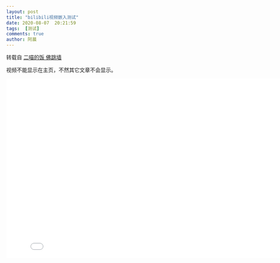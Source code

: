 ```yaml
---
layout: post
title: "bilibili视频嵌入测试"
date: 2020-08-07  20:21:59
tags:  [测试]
comments: true
author: 阿晨
---
```

转载自 [二喵的饭 佛跳墙](https://www.bilibili.com/video/BV1NT4y177TM?zw)


视频不能显示在主页，不然其它文章不会显示。



<iframe width="818" 
    height="480" src="//player.bilibili.com/player.html?aid=926626321&bvid=BV1NT4y177TM&cid=221523323&page=1" scrolling="no" border="0" frameborder="no" framespacing="0" allowfullscreen="true"> </iframe>